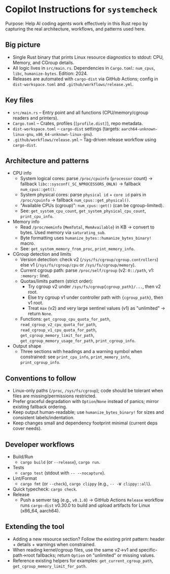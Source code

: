 # Copilot Instructions for `systemcheck`

Purpose: Help AI coding agents work effectively in this Rust repo by capturing the real architecture, workflows, and patterns used here.

## Big picture
- Single Rust binary that prints Linux resource diagnostics to stdout: CPU, Memory, and CGroup details.
- All logic lives in `src/main.rs`. Dependencies in `Cargo.toml`: `num_cpus`, `libc`, `humanize-bytes`. Edition: 2024.
- Releases are automated with `cargo-dist` via GitHub Actions; config in `dist-workspace.toml` and `.github/workflows/release.yml`.

## Key files
- `src/main.rs` – Entry point and all functions (CPU/memory/cgroup readers and printers).
- `Cargo.toml` – Crates, profiles (`[profile.dist]`), repo metadata.
- `dist-workspace.toml` – `cargo-dist` settings (targets: `aarch64-unknown-linux-gnu`, `x86_64-unknown-linux-gnu`).
- `.github/workflows/release.yml` – Tag-driven release workflow using `cargo-dist`.

## Architecture and patterns
- CPU info
  - System logical cores: parse `/proc/cpuinfo` (`processor` count) → fallback `libc::sysconf(_SC_NPROCESSORS_ONLN)` → fallback `num_cpus::get()`.
  - System physical cores: parse `physical id` + `core id` pairs in `/proc/cpuinfo` → fallback `num_cpus::get_physical()`.
  - "Available CPUs (cgroup)": `num_cpus::get()` (can be cgroup-limited).
  - See: `get_system_cpu_count`, `get_system_physical_cpu_count`, `print_cpu_info`.
- Memory info
  - Read `/proc/meminfo` (`MemTotal`, `MemAvailable`) in KB → convert to bytes. Used memory via `saturating_sub`.
  - Byte formatting uses `humanize_bytes::humanize_bytes_binary!` macro.
  - See: `get_system_memory_from_proc`, `print_memory_info`.
- CGroup detection and limits
  - Version detection: check v2 (`/sys/fs/cgroup/cgroup.controllers`) else v1 (`/sys/fs/cgroup/cpu` or `/sys/fs/cgroup/memory`).
  - Current cgroup path: parse `/proc/self/cgroup` (v2: `0::/path`, v1: `:memory:` line).
  - Quotas/limits pattern (strict order):
    - Try cgroup v2 under `/sys/fs/cgroup{cgroup_path}/...`, then v2 root.
    - Else try cgroup v1 under controller path with `{cgroup_path}`, then v1 root.
    - Treat `max` (v2) and very large sentinel values (v1) as "unlimited" → return `None`.
  - Functions: `get_cgroup_cpu_quota_for_path`, `read_cgroup_v2_cpu_quota_for_path`, `read_cgroup_v1_cpu_quota_for_path`, `get_cgroup_memory_limit_for_path`, `get_cgroup_memory_usage_for_path`, `print_cgroup_info`.
- Output shape
  - Three sections with headings and a warning symbol when constrained: see `print_cpu_info`, `print_memory_info`, `print_cgroup_info`.

## Conventions to follow
- Linux-only paths (`/proc`, `/sys/fs/cgroup`); code should be tolerant when files are missing/permissions restricted.
- Prefer graceful degradation with `Option`/`None` instead of panics; mirror existing fallback ordering.
- Keep output human-readable; use `humanize_bytes_binary!` for sizes and consistent labels/indentation.
- Keep changes small and dependency footprint minimal (current deps cover needs).

## Developer workflows
- Build/Run
  - `cargo build` (or `--release`), `cargo run`.
- Tests
  - `cargo test` (stdout with `-- --nocapture`).
- Lint/Format
  - `cargo fmt` (or `--check`), `cargo clippy` (e.g., `-- -W clippy::all`).
- Quick typecheck: `cargo check`.
- Release
  - Push a semver tag (e.g., `v0.1.0`) → GitHub Actions `Release` workflow runs `cargo-dist` v0.30.0 to build and upload artifacts for Linux (x86_64, aarch64).

## Extending the tool
- Adding a new resource section? Follow the existing print pattern: header + details + warnings when constrained.
- When reading kernel/cgroup files, use the same v2→v1 and specific-path→root fallbacks; return `Option` on "unlimited" or missing values.
- Reference existing helpers for examples: `get_current_cgroup_path`, `get_cgroup_memory_limit_for_path`.
